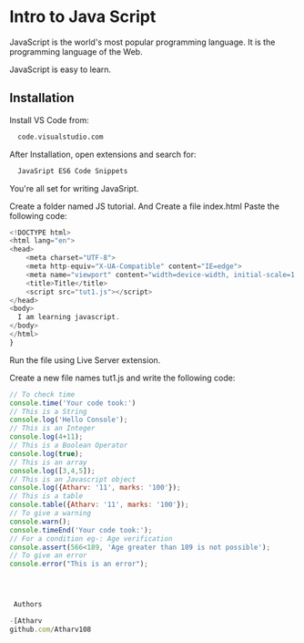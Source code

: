 
# Intro to Java Script

JavaScript is the world's most popular programming language. It is the programming language of the Web.

JavaScript is easy to learn.



## Installation

Install VS Code from:

```bash
  code.visualstudio.com
```
After Installation, open extensions and search for:
```bash
  JavaSript ES6 Code Snippets
```
You're all set for writing JavaSript.




Create a folder named JS tutorial. And Create a file index.html
Paste the following code:

```javascript
<!DOCTYPE html>
<html lang="en">
<head>
    <meta charset="UTF-8">
    <meta http-equiv="X-UA-Compatible" content="IE=edge">
    <meta name="viewport" content="width=device-width, initial-scale=1.0">
    <title>Title</title>
    <script src="tut1.js"></script>
</head>
<body>
  I am learning javascript.
</body>
</html>
}
```
Run the file using Live Server extension.

Create a new file names tut1.js and write the following code:

```javascript
// To check time
console.time('Your code took:')
// This is a String
console.log('Hello Console');
// This is an Integer
console.log(4+11);
// This is a Boolean Operator
console.log(true);
// This is an array
console.log([3,4,5]);
// This is an Javascript object
console.log({Atharv: '11', marks: '100'});
// This is a table
console.table({Atharv: '11', marks: '100'});
// To give a warning
console.warn();
console.timeEnd('Your code took:');
// For a condition eg-: Age verification
console.assert(566<189, 'Age greater than 189 is not possible');
// To give an error
console.error("This is an error");




 Authors

-[Atharv
github.com/Atharv108

  











  
